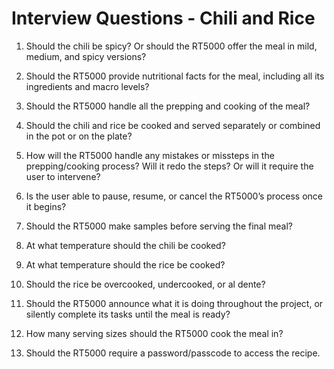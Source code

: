 # Interview Questions - Chili and Rice
1.	Should the chili be spicy? Or should the RT5000 offer the meal in mild, medium, and spicy versions?
	
2.	Should the RT5000 provide nutritional facts for the meal, including all its ingredients and macro levels?

3.	Should the RT5000 handle all the prepping and cooking of the meal?

4.	Should the chili and rice be cooked and served separately or combined in the pot or on the plate?
	
5.	How will the RT5000 handle any mistakes or missteps in the prepping/cooking process? Will it redo the steps? Or will it require the user to intervene?

6.	Is the user able to pause, resume, or cancel the RT5000’s process once it begins?

7.	Should the RT5000 make samples before serving the final meal?

8.	At what temperature should the chili be cooked?

9.	At what temperature should the rice be cooked?

10.	Should the rice be overcooked, undercooked, or al dente?
	
11.	Should the RT5000 announce what it is doing throughout the project, or silently complete its tasks until the meal is ready?

12.	How many serving sizes should the RT5000 cook the meal in?

13.	Should the RT5000 require a password/passcode to access the recipe. 
